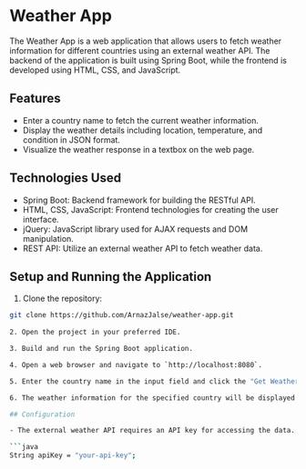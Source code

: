 # Weather App

The Weather App is a web application that allows users to fetch weather information for different countries using an external weather API. The backend of the application is built using Spring Boot, while the frontend is developed using HTML, CSS, and JavaScript.

## Features

- Enter a country name to fetch the current weather information.
- Display the weather details including location, temperature, and condition in JSON format.
- Visualize the weather response in a textbox on the web page.

## Technologies Used

- Spring Boot: Backend framework for building the RESTful API.
- HTML, CSS, JavaScript: Frontend technologies for creating the user interface.
- jQuery: JavaScript library used for AJAX requests and DOM manipulation.
- REST API: Utilize an external weather API to fetch weather data.

## Setup and Running the Application

1. Clone the repository:

```bash
git clone https://github.com/ArnazJalse/weather-app.git
  
2. Open the project in your preferred IDE.

3. Build and run the Spring Boot application.

4. Open a web browser and navigate to `http://localhost:8080`.

5. Enter the country name in the input field and click the "Get Weather" button.

6. The weather information for the specified country will be displayed in the textbox below.

## Configuration

- The external weather API requires an API key for accessing the data. Make sure to update the `apiKey` variable in the `WeatherController` class with your own API key.

```java
String apiKey = "your-api-key";
